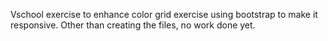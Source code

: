 Vschool exercise to enhance color grid exercise using bootstrap to make it responsive. Other than creating the files, no work done yet.
